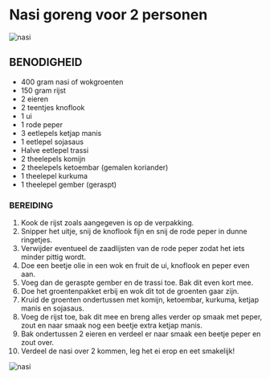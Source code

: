 # Nasi goreng voor 2 personen

![nasi](https://github.com/Joseph-Appenteng/skil_les05.git.nasi.jpg)

## BENODIGHEID

* 400 gram nasi of wokgroenten
* 150 gram rijst
* 2 eieren
* 2 teentjes knoflook
* 1 ui
* 1 rode peper
* 3 eetlepels ketjap manis
* 1 eetlepel sojasaus
* Halve eetlepel trassi
* 2 theelepels komijn
* 2 theelepels ketoembar (gemalen koriander)
* 1 theelepel kurkuma
* 1 theelepel gember (geraspt)

### BEREIDING

1. Kook de rijst zoals aangegeven is op de verpakking.
2. Snipper het uitje, snij de knoflook fijn en snij de rode peper in dunne ringetjes.
3. Verwijder eventueel de zaadlijsten van de rode peper zodat het iets minder pittig wordt.
4. Doe een beetje olie in een wok en fruit de ui, knoflook en peper even aan.
5. Voeg dan de geraspte gember en de trassi toe. Bak dit even kort mee.
6. Doe het groentenpakket erbij en wok dit tot de groenten gaar zijn.
7. Kruid de groenten ondertussen met komijn, ketoembar, kurkuma, ketjap manis en sojasaus.
8. Voeg de rijst toe, bak dit mee en breng alles verder op smaak met peper, zout en naar smaak nog een beetje extra ketjap manis.
9. Bak ondertussen 2 eieren en verdeel er naar smaak een beetje peper en zout over.
10. Verdeel de nasi over 2 kommen, leg het ei erop en eet smakelijk!

![nasi](https://www.mindyourfeed.nl/wp-content/uploads/2020/08/nasi-goreng-2-2-690x336.jpg)
